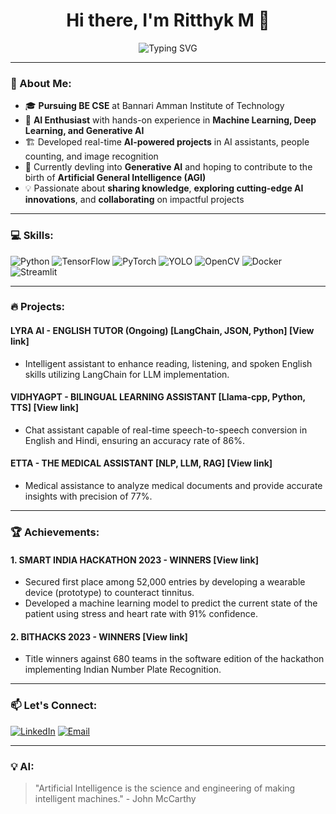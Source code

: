 
<h1 align="center">Hi there, I'm Ritthyk M 👋</h1>

<p align="center">
  <img src="https://readme-typing-svg.herokuapp.com?font=Fira+Code&weight=600&size=22&pause=1000&color=F7A41D&center=true&vCenter=true&width=650&lines=AI+Evangelist+%7C+ML+%E2%86%92+DL+%E2%86%92+Generative+AI;Thriving+to+Gain+Deep+Insights+into+AI;Passionate+About+Contributing+to+the+AI+Community;Dreaming+of+AGI+and+its+Impact+on+the+World" alt="Typing SVG" />
</p>

---

### 🚀 About Me:

- 🎓 **Pursuing BE CSE** at Bannari Amman Institute of Technology
- 🤖 **AI Enthusiast** with hands-on experience in **Machine Learning, Deep Learning, and Generative AI**
- 🏗️ Developed real-time **AI-powered projects** in AI assistants, people counting, and image recognition
- 🔬 Currently devling into **Generative AI** and hoping to contribute to the birth of **Artificial General Intelligence (AGI)**
- 💡 Passionate about **sharing knowledge**, **exploring cutting-edge AI innovations**, and **collaborating** on impactful projects

---

### 💻 Skills:

![Python](https://img.shields.io/badge/Python-3776AB?style=for-the-badge&logo=python&logoColor=white)
![TensorFlow](https://img.shields.io/badge/TensorFlow-FF6F00?style=for-the-badge&logo=tensorflow&logoColor=white)
![PyTorch](https://img.shields.io/badge/PyTorch-EE4C2C?style=for-the-badge&logo=pytorch&logoColor=white)
![YOLO](https://img.shields.io/badge/YOLO-00FFFF?style=for-the-badge&logo=yolo&logoColor=black)
![OpenCV](https://img.shields.io/badge/OpenCV-5C3EE8?style=for-the-badge&logo=opencv&logoColor=white)
![Docker](https://img.shields.io/badge/Docker-2496ED?style=for-the-badge&logo=docker&logoColor=white)
![Streamlit](https://img.shields.io/badge/Streamlit-FF4B4B?style=for-the-badge&logo=streamlit&logoColor=white)

---

### 🔥 Projects:

#### **LYRA AI - ENGLISH TUTOR (Ongoing) [LangChain, JSON, Python]** [View link]
- Intelligent assistant to enhance reading, listening, and spoken English skills utilizing LangChain for LLM implementation.

#### **VIDHYAGPT - BILINGUAL LEARNING ASSISTANT [Llama-cpp, Python, TTS]** [View link]
- Chat assistant capable of real-time speech-to-speech conversion in English and Hindi, ensuring an accuracy rate of 86%.

#### **ETTA - THE MEDICAL ASSISTANT [NLP, LLM, RAG]** [View link]
- Medical assistance to analyze medical documents and provide accurate insights with precision of 77%.

---

### 🏆 Achievements:

#### **1. SMART INDIA HACKATHON 2023 - WINNERS** [View link]
- Secured first place among 52,000 entries by developing a wearable device (prototype) to counteract tinnitus.
- Developed a machine learning model to predict the current state of the patient using stress and heart rate with 91% confidence.

#### **2. BITHACKS 2023 - WINNERS** [View link]
- Title winners against 680 teams in the software edition of the hackathon implementing Indian Number Plate Recognition.

---

### 📫 Let's Connect:

[![LinkedIn](https://img.shields.io/badge/LinkedIn-%230077B5.svg?style=for-the-badge&logo=linkedin&logoColor=white)](https://www.linkedin.com/in/ritthyk-m/)
[![Email](https://img.shields.io/badge/Email-D14836?style=for-the-badge&logo=gmail&logoColor=white)](mailto:er.ritthykm@gmail.com)

---

### 💡 AI:
> "Artificial Intelligence is the science and engineering of making intelligent machines." - John McCarthy
